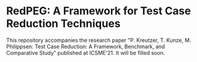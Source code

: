 # RedPEG: A Framework for Test Case Reduction Techniques

This repository accompanies the research paper "P. Kreutzer, T. Kunze, M. Philippsen: Test Case
Reduction: A Framework, Benchmark, and Comparative Study" published at ICSME'21. It will be filled
soon.
